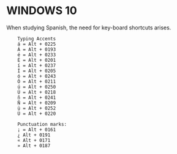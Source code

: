 # WINDOWS 10<br>
When studying Spanish, the need for key-board shortcuts arises.  <br>

        Typing Accents
        á = Alt + 0225
        Á = Alt + 0193
        é = Alt + 0233
        É = Alt + 0201
        í = Alt + 0237
        Í = Alt + 0205
        ó = Alt + 0243
        Ó = Alt + 0211
        ú = Alt + 0250
        Ú = Alt + 0218
        ñ = Alt + 0241
        Ñ = Alt + 0209
        ü = Alt + 0252
        Ü = Alt + 0220

        Punctuation marks:
        ¡ = Alt + 0161
        ¿ Alt + 0191
        « Alt + 0171
        » Alt + 0187

